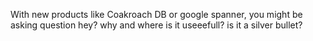 With new products like Coakroach DB or google spanner, you might be asking question hey? why and where is it useeefull? is it a silver bullet?
